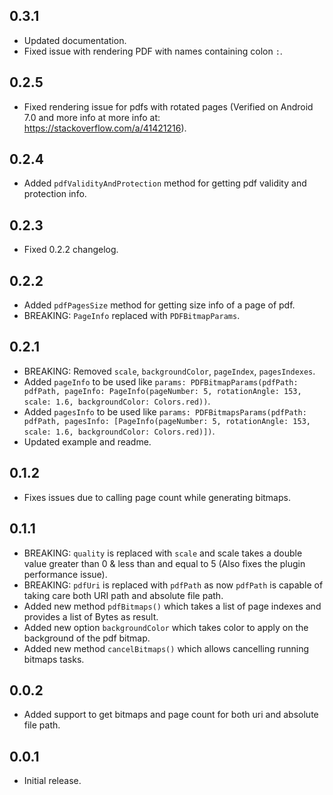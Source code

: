 ## 0.3.1

* Updated documentation.
* Fixed issue with rendering PDF with names containing colon `:`.

## 0.2.5

* Fixed rendering issue for pdfs with rotated pages (Verified on Android 7.0 and more info at more info at: https://stackoverflow.com/a/41421216).

## 0.2.4

* Added `pdfValidityAndProtection` method for getting pdf validity and protection info.

## 0.2.3

* Fixed 0.2.2 changelog.

## 0.2.2

* Added `pdfPagesSize` method for getting size info of a page of pdf.
* BREAKING: `PageInfo` replaced with `PDFBitmapParams`.

## 0.2.1

* BREAKING: Removed `scale`, `backgroundColor`, `pageIndex`, `pagesIndexes`.
* Added `pageInfo` to be used like `params: PDFBitmapParams(pdfPath: pdfPath, pageInfo: PageInfo(pageNumber: 5, rotationAngle: 153, scale: 1.6, backgroundColor: Colors.red))`.
* Added `pagesInfo` to be used like `params: PDFBitmapsParams(pdfPath: pdfPath, pagesInfo: [PageInfo(pageNumber: 5, rotationAngle: 153, scale: 1.6, backgroundColor: Colors.red)])`.
* Updated example and readme.

## 0.1.2

* Fixes issues due to calling page count while generating bitmaps.

## 0.1.1

* BREAKING: `quality` is replaced with `scale` and scale takes a double value greater than 0 & less than and equal to 5 (Also fixes the plugin performance issue).
* BREAKING: `pdfUri` is replaced with `pdfPath` as now `pdfPath` is capable of taking care both URI path and absolute file path.
* Added new method `pdfBitmaps()` which takes a list of page indexes and provides a list of Bytes as result.
* Added new option `backgroundColor` which takes color to apply on the background of the pdf bitmap.
* Added new method `cancelBitmaps()` which allows cancelling running bitmaps tasks.

## 0.0.2

* Added support to get bitmaps and page count for both uri and absolute file path.

## 0.0.1

* Initial release.
